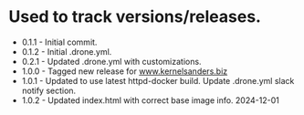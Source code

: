 # Used to track versions/releases.
* 0.1.1 - Initial commit.
* 0.1.2 - Initial .drone.yml.
* 0.2.1 - Updated .drone.yml with customizations.
* 1.0.0 - Tagged new release for www.kernelsanders.biz
* 1.0.1 - Updated to use latest httpd-docker build.  Update .drone.yml slack notify section. 
* 1.0.2 - Updated index.html with correct base image info.  2024-12-01